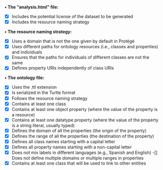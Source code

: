 **• The “analysis.html” file:**
-[x] Includes the potential license of the dataset to be generated
-[x] Includes the resource naming strategy

**• The resource naming strategy:**
-[x] Uses a domain that is not the one given by default in Protégé
-[x] Uses different paths for ontology resources (i.e., classes and properties) and individuals
-[x] Ensures that the paths for individuals of different classes are not the same
-[x] Defines property URIs independently of class URIs

**• The ontology file:**
-[x] Uses the .ttl extension
-[x] Is serialized in the Turtle format
-[x] Follows the resource naming strategy
-[x] Contains at least one class
-[x] Contains at least one object property (where the value of the property is a resource)
-[x] Contains at least one datatype property (where the value of the property is a string literal, usually typed)
-[x] Defines the domain of all the properties (the origin of the property)
-[x] Defines the range of all the properties (the destination of the property)
-[x] Defines all class names starting with a capital letter
-[x] Defines all property names starting with a non-capital letter
-[x] Does not mix labels in different languages (e.g., Spanish and English)
-[] Does not define multiple domains or multiple ranges in properties
-[x] Contains at least one class that will be used to link to other entities
